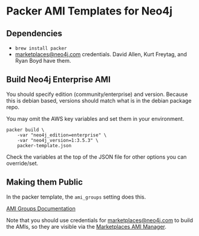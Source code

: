 # Packer AMI Templates for Neo4j

## Dependencies

* `brew install packer`
* marketplaces@neo4j.com credentials.  David Allen, Kurt Freytag, and Ryan Boyd have them.

## Build Neo4j Enterprise AMI

You should specify edition (community/enterprise) and version.  Because this is debian based,
versions should match what is in the debian package repo.

You may omit the AWS key variables and set them in your environment.

```
packer build \
    -var "neo4j_edition=enterprise" \
    -var "neo4j_version=1:3.5.3" \
    packer-template.json
```

Check the variables at the top of the JSON file for other options you can override/set.

## Making them Public

In the packer template, the `ami_groups` setting does this.

[AMI Groups Documentation](https://www.packer.io/docs/builders/amazon-ebs.html#ami_groups)

Note that you should use credentials for marketplaces@neo4j.com to build the AMIs, so they are visible
via the [Marketplaces AMI Manager](https://aws.amazon.com/marketplace/management/manage-products/?#/manage-amis.unshared).

